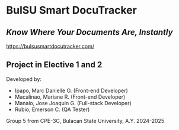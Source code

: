 # BulSU Smart DocuTracker
*Know Where Your Documents Are, Instantly*
----
https://bulsusmartdocutracker.com/

## Project in Elective 1 and 2

Developed by:
- Ipapo, Marc Danielle O. (Front-end Developer)
- Macalinao, Mariane R. (Front-end Developer)
- Manalo, Jose Joaquin G. (Full-stack Developer)
- Rubio, Emerson C. (QA Tester)

 Group 5 from CPE-3C, Bulacan State University, A.Y. 2024-2025
